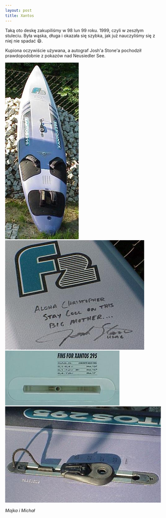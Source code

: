 ```yaml
---
layout: post
title: Xantos
---
```


Taką oto deskę zakupiliśmy w 98 lun 99 roku. 1999, czyli w zeszłym stuleciu. Była wąska, długa i okazała się szybka, jak już nauczyliśmy się z niej nie spadać :smile:.

Kupiona oczywiście używana, a autograf Josh'a Stone'a pochodził prawdopodobnie z pokazów nad Neusiedler See.

![Stay cool on this Big Mother](https://raw.githubusercontent.com/naspocie/blog/master/images/1999-1-1-Xantos/xantos1.jpg "Stay cool on this Big Mother")
![Stay cool on this Big Mother](https://raw.githubusercontent.com/naspocie/blog/master/images/1999-1-1-Xantos/xantos2.jpg "Stay cool on this Big Mother")
![Stay cool on this Big Mother](https://raw.githubusercontent.com/naspocie/blog/master/images/1999-1-1-Xantos/xantos3.jpg "Stay cool on this Big Mother")
![Stay cool on this Big Mother](https://raw.githubusercontent.com/naspocie/blog/master/images/1999-1-1-Xantos/xantos4.jpg "Stay cool on this Big Mother")

_Majka i Michał_
